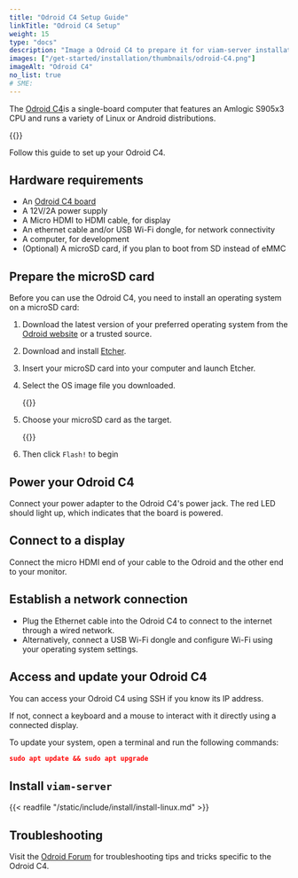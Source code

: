 ```yaml
---
title: "Odroid C4 Setup Guide"
linkTitle: "Odroid C4 Setup"
weight: 15
type: "docs"
description: "Image a Odroid C4 to prepare it for viam-server installation."
images: ["/get-started/installation/thumbnails/odroid-C4.png"]
imageAlt: "Odroid C4"
no_list: true
# SME:
---
```


The [Odroid C4](https://wiki.odroid.com/start)is a single-board computer that features an Amlogic S905x3 CPU and runs a variety of Linux or Android distributions.

{{<imgproc src="get-started/installation/thumbnails/odroid-c4.png" alt="The Odroid C4 single board computer." resize="350x" declaredimensions=true >}}

Follow this guide to set up your Odroid C4.

## Hardware requirements

- An [Odroid C4 board](https://www.raspberrypi.com/products/raspberry-pi-4-model-b/)
- A 12V/2A power supply
- A Micro HDMI to HDMI cable, for display
- An ethernet cable and/or USB Wi-Fi dongle, for network connectivity
- A computer, for development
- (Optional) A microSD card, if you plan to boot from SD instead of eMMC

## Prepare the microSD card

Before you can use the Odroid C4, you need to install an operating system on a microSD card:

1. Download the latest version of your preferred operating system from the [Odroid website](https://wiki.odroid.com/getting_started/os_installation_guide#downloads) or a trusted source.
1. Download and install [Etcher](https://etcher.balena.io/a).
1. Insert your microSD card into your computer and launch Etcher.
1. Select the OS image file you downloaded.

   {{<imgproc src="get-started/installation/odroidc4-setup/etcher-choose-os.png" alt="The etcher imager with an ubuntu OS image set as the first option." resize="700x" style="min-width: 600px" declaredimensions=true >}}

1. Choose your microSD card as the target.

   {{<imgproc src="get-started/installation/odroidc4-setup/etcher-choose-os.png" alt="The etcher imager with a generic microSD card selected as the target" resize="700x" style="min-width: 600px" declaredimensions=true >}}

1. Then click `Flash!` to begin

## Power your Odroid C4

Connect your power adapter to the Odroid C4's power jack.
The red LED should light up, which indicates that the board is powered.

## Connect to a display

Connect the micro HDMI end of your cable to the Odroid and the other end to your monitor.

## Establish a network connection

- Plug the Ethernet cable into the Odroid C4 to connect to the internet through a wired network.
- Alternatively, connect a USB Wi-Fi dongle and configure Wi-Fi using your operating system settings.

## Access and update your Odroid C4

You can access your Odroid C4 using SSH if you know its IP address.

If not, connect a keyboard and a mouse to interact with it directly using a connected display.

To update your system, open a terminal and run the following commands:

```json
sudo apt update && sudo apt upgrade
```

## Install `viam-server`

{{< readfile "/static/include/install/install-linux.md" >}}

## Troubleshooting

Visit the [Odroid Forum](https://forum.odroid.com/viewforum.php?f=200) for troubleshooting tips and tricks specific to the Odroid C4.
